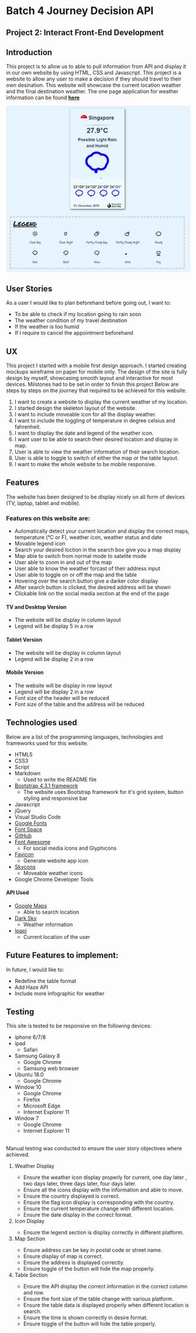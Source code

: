 # **Batch 4 Journey Decision API**
## **Project 2: Interact Front-End Development** 

## Introduction
This project is to allow us to able to pull information from API and display it in our own website by using HTML, CSS and Javascript. This project is a website to allow any user to make a decision if they should travel to their own desination. This website will showcase the current location weather and the final destination weather. The one page application for weather information can be found **[here](https://yishenglee.github.io/Journey-Decision-API/)**

![Thumbnail -img](https://github.com/YiShengLee/Journey-Decision-API/raw/master/images/cover.png)
<!-- <p>&nbsp;</p>  -->

## User Stories
As a user I would like to plan beforehand before going out, I want to:
<ul>
<li>To be able to check if my location going to rain soon</li>
<li>The weather condition of my travel destination</li>
<li>If the weather is too humid</li>
<li>If I require to cancel the appointment beforehand</li>
</ul>

## UX
This project I started with a mobile first design approach. I started creating mockups wireframe on paper for mobile only. The design of the site is fully design by myself, showcasing smooth layout and interactive for most devices.
Milstones had to be set in order to finish this project Below are steps by steps on the journey that required to be achieved for this website.

<ol>
<li>I want to create a website to display the current weather of my location.</li>
<li>I started design the skeleton layout of the website.</li>
<li>I want to include moveable icon for all the display weather.</li>
<li>I want to include the toggling of temperature in degree celsius and fahrenheit.</li>
<li>I want to display the date and legend of the weather icon.</li>
<li>I want user to be able to search their desired location and display in map.</li>
<li>User is able to view the weather information of their search location.</li>
<li>User is able to toggle to switch of either the map or the table layout.</li>
<li>I want to make the whole website to be mobile responsive.</li>
</ol>

## Features
The website has been designed to be display nicely on all form of devices (TV, laptop, tablet and mobile).

### Features on this website are:
<ul>
<li>Automatically detect your current location and display the correct maps, temperature (&deg;C or F), weather icon, weather status and date</li>
<li>Movable legend icon</li>
<li>Search your desired loction in the search box give you a map display</li>
<li>Map able to switch from normal mode to satelite mode</li>
<li>User able to zoom in and out of the map</li>
<li>User able to know the weather forcast of their address input</li>
<li>User able to toggle on or off the map and the table</li>
<li>Hovering over the search button give a darker color display</li>
<li>After search button is clicked, the desired address will be shown</li>
<li>Clickable link on the social media section at the end of the page</li>
</ul>

#### TV and Desktop Version
<ul>
<li>The website will be display in column layout</li>
<li>Legend will be display 5 in a row</li>
</ul>

#### Tablet Version
<ul>
<li>The website will be display in column layout</li>
<li>Legend will be display 2 in a row</li>
</ul>

#### Mobile Version
<ul>
<li>The website will be display in row layout</li>
<li>Legend will be display 2 in a row</li>
<li>Font size of the header will be reduced</li>
<li>Font size of the table and the address will be reduced</li>
</ul>

## Technologies used
Below are a list of the programming languages, technologies and frameworks used for this website.
* HTML5
* CSS3
* Script
* Markdown
    * Used to write the README file
* [Bootstrap 4.3.1 framework](https://getbootstrap.com/)
    * The website uses Bootstrap framework for it's grid system, button styling and responsive bar
* Javascript
* jQuery
* Visual Studio Code
* [Google Fonts](https://fonts.google.com/)
* [Font Space](https://www.fontspace.com/)
* [GitHub](https://github.com/)
* [Font Awesome](https://fontawesome.com/)
    * For social media icons and Glyphicons
* [Favicon](https://www.favicon-generator.org/)
    * Generate website app icon
* [Skycons](https://darkskyapp.github.io/skycons/)
    * Moveable weather icons
* Google Chrome Developer Tools

#### API Used
* [Google Maps](https://developers.google.com/maps/documentation)
    * Able to search location
* [Dark Sky](https://darksky.net/dev)
    * Weather information
* [Ipapi](https://ipapi.co/#api)
    * Current location of the user


## Future Features to implement:
In future, I would like to:
* Redefine the table format
* Add Haze API
* Include more infographic for weather

## Testing
This site is tested to be responsive on the following devices:
* iphone 6/7/8
* ipad
    * Safari
* Samsung Galaxy 8
    * Google Chrome
    * Samsung web browser
* Ubuntu 18.0
    * Google Chrome
* Window 10
    * Google Chrome
    * Firefox
    * Microsoft Edge
    * Internet Explorer 11
* Window 7
    * Google Chrome
    * Internet Explorer 11 

<span><br></span>
Manual testing was conducted to ensure the user story objectives where achieved. <p></p>
1. Weather Display <p></p>
    * Ensure the weather icon display properly for current, one day later , two days later, three days later, four days later.
    * Ensure all the icons display with the information and able to move.
    * Ensure the country displayed is correct.
    * Ensure the flag icon display is corresponding with the country.
    * Ensure the current temperature change with different location.
    * Ensure the date display in the correct format.
2. Icon Display <p></p>
    * Ensure the legend section is display correctly in different platform.
3. Map Section <p></p>
    * Ensure address can be key in postal code or street name.
    * Ensure display of map is correct.
    * Ensure the address is displayed correctly.
    * Ensure toggle of the button will hide the map properly.
4. Table Section <p></p>
    * Ensure the API display the correct information in the correct column and row.
    * Ensure the font size of the table change with various platform.
    * Ensure the table data is displayed properly when different location is search.
    * Ensure the time is shown correctly in desire format.
    * Ensure toggle of the button will hide the table properly.














